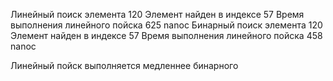 Линейный поиск элемента 120
Элемент найден в индексе 57
Время выполнения линейного пойска 625 nanoc
Бинарный поиск элемента 120
Элемент найден в индексе 57
Время выполнения линейного пойска 458 nanoc

Линейный пойск выполняется медленнее бинарного